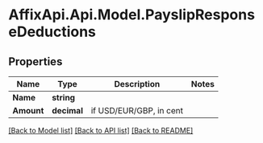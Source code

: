 # AffixApi.Api.Model.PayslipResponseDeductions

## Properties

Name | Type | Description | Notes
------------ | ------------- | ------------- | -------------
**Name** | **string** |  | 
**Amount** | **decimal** | if USD/EUR/GBP, in cent | 

[[Back to Model list]](../README.md#documentation-for-models) [[Back to API list]](../README.md#documentation-for-api-endpoints) [[Back to README]](../README.md)


